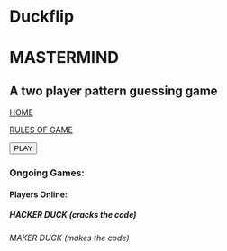 # Duckflip
<!doctype html>
<html>
  <head>
    <title> Mastermind </title>
  </head>
  <body>
    <main>
      <h1> MASTERMIND</h1>
      <h2> A two player pattern guessing game </h2>
      <p><a href="#">HOME</a> </p>
      <p><a href="#">RULES OF GAME</a> </p>
      <form action="/play" method="get">
                            <button type="submit">PLAY</button>
        <h3> Ongoing Games: </h3>
        <h4> Players Online:</h4>
        <h5> HACKER DUCK (cracks the code) </h5>
        <h6> MAKER DUCK (makes the code) </h6>
      </form>
    </main>
  </body>
</html>
